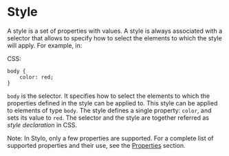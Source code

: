 # Style 

A style is a set of properties with values. A style is always associated with a selector that allows to specify how to select the elements to which the style will apply. For example, in: 

CSS:

```
body {
    color: red;
}
```

`body` is the selector. It specifies how to select the elements to which the properties defined in the style can be applied to. This style can be applied  to elements of type `body`. The style defines a single property: `color`, and sets its value to `red`. The selector and the style are together referred as _style declaration_ in CSS. 

Note: In Stylo, only a few properties are supported. For a complete list of supported properties and their use, see the [Properties](#properties) section.
